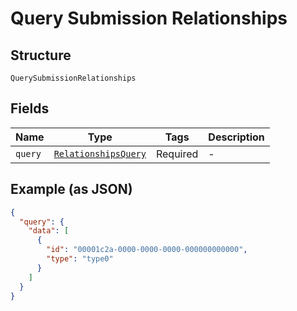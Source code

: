 
# Query Submission Relationships

## Structure

`QuerySubmissionRelationships`

## Fields

| Name | Type | Tags | Description |
|  --- | --- | --- | --- |
| `query` | [`RelationshipsQuery`](../../doc/models/relationships-query.md) | Required | - |

## Example (as JSON)

```json
{
  "query": {
    "data": [
      {
        "id": "00001c2a-0000-0000-0000-000000000000",
        "type": "type0"
      }
    ]
  }
}
```

